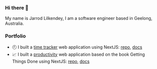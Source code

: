 ### Hi there 👋

My name is Jarrod Lilkendey, I am a software engineer based in Geelong, Australia.

### Portfolio

- 🕘 I built a [time tracker](https://168hoursapp.com) web application using NextJS: [repo](https://github.com/programmablewealth/168-hours), [docs](https://jarrodlilkendey.com/168-hours/)
- 📈 I built a [productivity](https://nextactionslist.com) web application based on the book Getting Things Done using NextJS: [repo](https://github.com/programmablewealth/gtd-saas), [docs](tbd)

<!--
**programmablewealth/programmablewealth** is a ✨ _special_ ✨ repository because its `README.md` (this file) appears on your GitHub profile.

Here are some ideas to get you started:

- 🔭 I’m currently working on ...
- 🌱 I’m currently learning ...
- 👯 I’m looking to collaborate on ...
- 🤔 I’m looking for help with ...
- 💬 Ask me about ...
- 📫 How to reach me: ...
- 😄 Pronouns: ...
- ⚡ Fun fact: ...
-->
